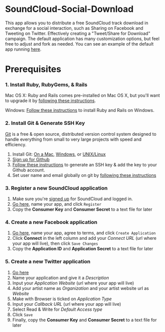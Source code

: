 # SoundCloud-Social-Download

This app allows you to distribute a free SoundCloud track download in exchange for a social interaction, such as Sharing on Facebook and Tweeting on Twitter. Effectively creating a "Tweet/Share for Download" campaign. The default application has many customization options, but feel free to adjust and fork as needed. You can see an example of the default app running [here](http://soundcloud-social-download.heroku.com/).

# Prerequisites

### 1. Install Ruby, RubyGems, & Rails

Mac OS X: Ruby and Rails comes pre-installed on Mac OS X, but you'll want to upgrade it by [following these instructions](http://developer.apple.com/Tools/developonrailsleopard.html).

Windows: [Follow these instructions](http://wiki.rubyonrails.org/getting-started/installation/windows) to install Ruby and Rails on Windows.

### 2. Install Git & Generate SSH Key

[Git](http://git-scm.com/) is a free & open source, distributed version control system designed to handle everything from small to very large projects with speed and efficiency.

1. Install Git: [On a Mac](http://github.com/guides/get-git-on-mac), [Windows](http://code.google.com/p/msysgit/), or [UNIX/Linux](http://book.git-scm.com/2_installing_git.html) 
2. [Sign up for Github](https://github.com/signup/free)
3. [Follow these instructions](http://help.github.com/mac-key-setup/) to generate an SSH key & add the key to your Github account.
4. Set user name and email globally on git by [following these instructions](http://help.github.com/git-email-settings/)

### 3. Register a new SoundCloud application

1. Make sure you're [signed up](http://soundcloud.com/signup) for SoundCloud and logged in.
2. [Go here](http://soundcloud.com/you/apps/new), name your app, and click `Register`
3. Copy the **Consumer Key** and **Consumer Secret** to a text file for later

### 4. Create a new Facebook application

1. [Go here](http://www.facebook.com/developers/createapp.php), name your app, agree to terms, and click `Create Application`
2. Click **Connect** in the left column and add your *Connect URL* (url where your app will live), then click `Save Changes`
3. Copy the **Application ID** and **Application Secret** to a text file for later

### 5. Create a new Twitter application

1. [Go here](http://twitter.com/apps/new)
2. Name your application and give it a *Description*
3. Input your *Application Website* (url where your app will live)
4. Add your artist name as *Organization* and your artist website url as *Website*
5. Make with Browser is ticked on *Application Type*
6. Input your *Callback URL* (url where your app will live)
7. Select Read & Write for *Default Access type*
8. Click `Save`
9. Finally, copy the **Consumer Key** and **Consumer Secret** to a text file for later